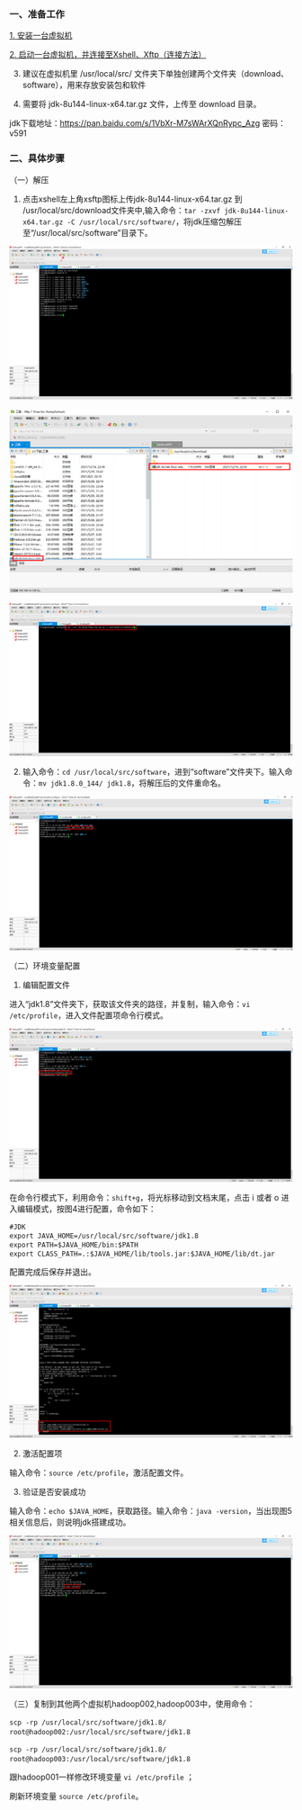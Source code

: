 ### 一、准备工作

[1. 安装一台虚拟机](https://github.com/WuZongYun/bigdata_study/blob/main/%E5%A4%A7%E6%95%B0%E6%8D%AE%E5%9F%BA%E7%A1%80%E7%8E%AF%E5%A2%83%E6%90%AD%E5%BB%BA/1_%E5%AE%89%E8%A3%85%E8%99%9A%E6%8B%9F%E6%9C%BA.md)

[2. 启动一台虚拟机，并连接至Xshell、Xftp（连接方法）](https://github.com/WuZongYun/bigdata_study/blob/main/%E5%A4%A7%E6%95%B0%E6%8D%AE%E5%9F%BA%E7%A1%80%E7%8E%AF%E5%A2%83%E6%90%AD%E5%BB%BA/2_%E5%AE%89%E8%A3%85MobaXterm.md)

3. 建议在虚拟机里 /usr/local/src/ 文件夹下单独创建两个文件夹（download、software），用来存放安装包和软件

4. 需要将 jdk-8u144-linux-x64.tar.gz 文件，上传至 download 目录。

jdk下载地址：https://pan.baidu.com/s/1VbXr-M7sWArXQnRypc_Azg   密码：v591

### 二、具体步骤

（一）解压

1. 点击xshell左上角xsftp图标上传jdk-8u144-linux-x64.tar.gz 到 /usr/local/src/download文件夹中,输入命令：`tar -zxvf jdk-8u144-linux-x64.tar.gz -C /usr/local/src/software/`，将jdk压缩包解压至“/usr/local/src/software”目录下。

![](../images/img_69.png)

![](../images/img_70.png)

![](../images/img_71.png)

2. 输入命令：`cd /usr/local/src/software`，进到“software”文件夹下。输入命令：`mv jdk1.8.0_144/ jdk1.8`，将解压后的文件重命名。

![](../images/img_72.png)

（二）环境变量配置

1. 编辑配置文件

进入“jdk1.8”文件夹下，获取该文件夹的路径，并复制，输入命令：`vi /etc/profile`，进入文件配置项命令行模式。

![](../images/img_73.png)

在命令行模式下，利用命令：`shift+g`，将光标移动到文档末尾，点击 i 或者 o 进入编辑模式，按图4进行配置，命令如下：

```
#JDK
export JAVA_HOME=/usr/local/src/software/jdk1.8
export PATH=$JAVA_HOME/bin:$PATH
export CLASS_PATH=.:$JAVA_HOME/lib/tools.jar:$JAVA_HOME/lib/dt.jar
```
配置完成后保存并退出。

![](../images/img_74.png)

2. 激活配置项

输入命令：`source /etc/profile`，激活配置文件。

3. 验证是否安装成功

输入命令：`echo $JAVA_HOME`，获取路径。输入命令：`java -version`，当出现图5相关信息后，则说明jdk搭建成功。

![](../images/img_75.png)

（三）复制到其他两个虚拟机hadoop002,hadoop003中，使用命令：

`scp -rp /usr/local/src/software/jdk1.8/ root@hadoop002:/usr/local/src/software/jdk1.8`

`scp -rp /usr/local/src/software/jdk1.8/ root@hadoop003:/usr/local/src/software/jdk1.8`

跟hadoop001一样修改环境变量  `vi /etc/profile` ；

刷新环境变量  `source /etc/profile`。